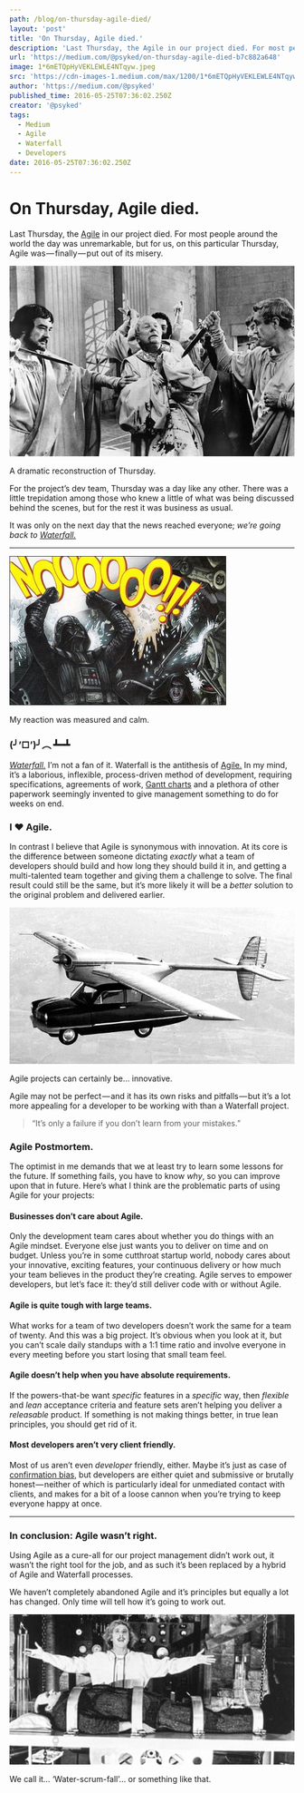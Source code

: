 ```yaml
---
path: /blog/on-thursday-agile-died/
layout: 'post'
title: 'On Thursday, Agile died.'
description: 'Last Thursday, the Agile in our project died. For most people around the world the day was unremarkable, but for us, on this particular Thursday, Agile was — finally — put out of its misery. For the…'
url: 'https://medium.com/@psyked/on-thursday-agile-died-b7c882a648'
image: 1*6mETQpHyVEKLEWLE4NTqyw.jpeg
src: 'https://cdn-images-1.medium.com/max/1200/1*6mETQpHyVEKLEWLE4NTqyw.jpeg'
author: 'https://medium.com/@psyked'
published_time: 2016-05-25T07:36:02.250Z
creator: '@psyked'
tags:
  - Medium
  - Agile
  - Waterfall
  - Developers
date: 2016-05-25T07:36:02.250Z
---
```


# On Thursday, Agile died.

Last Thursday, the [Agile](https://en.wikipedia.org/wiki/Agile_software_development#The_Agile_Manifesto) in our project died. For most people around the world the day was unremarkable, but for us, on this particular Thursday, Agile was — finally — put out of its misery.

![](1*6mETQpHyVEKLEWLE4NTqyw.jpeg)

A dramatic reconstruction of Thursday.

For the project’s dev team, Thursday was a day like any other. There was a little trepidation among those who knew a little of what was being discussed behind the scenes, but for the rest it was business as usual.

It was only on the next day that the news reached everyone; _we’re going back to_ [_Waterfall._](https://en.wikipedia.org/wiki/Waterfall_model)

---

![](1*qrJxkWHeejk82ByCR_7Bng.jpeg)

My reaction was measured and calm.

### (╯’□’)╯︵ ┻━┻

[_Waterfall._](https://en.wikipedia.org/wiki/Waterfall_model) I’m not a fan of it. Waterfall is the antithesis of [Agile.](https://en.wikipedia.org/wiki/Agile_software_development#The_Agile_Manifesto) In my mind, it’s a laborious, inflexible, process-driven method of development, requiring specifications, agreements of work, [Gantt charts](https://en.wikipedia.org/wiki/Gantt_chart) and a plethora of other paperwork seemingly invented to give management something to do for weeks on end.

### I ❤ Agile.

In contrast I believe that Agile is synonymous with innovation. At its core is the difference between someone dictating _exactly_ what a team of developers should build and how long they should build it in, and getting a multi-talented team together and giving them a challenge to solve. The final result could still be the same, but it’s more likely it will be a _better_ solution to the original problem and delivered earlier.

![](1*fgXk0A9zOgm2WxeXqmzoHw.jpeg)

Agile projects can certainly be… innovative.

Agile may not be perfect — and it has its own risks and pitfalls — but it’s a lot more appealing for a developer to be working with than a Waterfall project.

> “It’s only a failure if you don’t learn from your mistakes.”

### **Agile Postmortem**.

The optimist in me demands that we at least try to learn some lessons for the future. If something fails, you have to know _why_, so you can improve upon that in future. Here’s what I think are the problematic parts of using Agile for your projects:

#### Businesses don’t care about Agile.

Only the development team cares about whether you do things with an Agile mindset. Everyone else just wants you to deliver on time and on budget. Unless you’re in some cutthroat startup world, nobody cares about your innovative, exciting features, your continuous delivery or how much your team believes in the product they’re creating. Agile serves to empower developers, but let’s face it: they’d still deliver code with or without Agile.

#### Agile is quite tough with large teams.

What works for a team of two developers doesn’t work the same for a team of twenty. And this was a big project. It’s obvious when you look at it, but you can’t scale daily standups with a 1:1 time ratio and involve everyone in every meeting before you start losing that small team feel.

#### Agile doesn’t help when you have absolute requirements.

If the powers-that-be want _specific_ features in a _specific_ way, then _flexible_ and _lean_ acceptance criteria and feature sets aren’t helping you deliver a _releasable_ product. If something is not making things better, in true lean principles, you should get rid of it.

#### Most developers aren’t very client friendly.

Most of us aren’t even _developer_ friendly, either. Maybe it’s just as case of [confirmation bias](https://www.sciencedaily.com/terms/confirmation_bias.htm), but developers are either quiet and submissive or brutally honest — neither of which is particularly ideal for unmediated contact with clients, and makes for a bit of a loose cannon when you’re trying to keep everyone happy at once.

---

### In conclusion: Agile wasn’t right.

Using Agile as a cure-all for our project management didn’t work out, it wasn’t the right tool for the job, and as such it’s been replaced by a hybrid of Agile and Waterfall processes.

We haven’t completely abandoned Agile and it’s principles but equally a lot has changed. Only time will tell how it’s going to work out.

![](1*H5RijrDJVBPHPHgg7jNlzw.jpeg)

We call it… ‘Water-scrum-fall’… or something like that.
